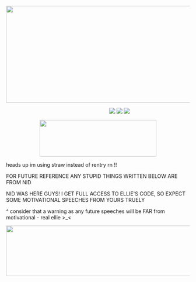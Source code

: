 <p align="center">
  <img width="600" height="265" src="https://files.catbox.moe/h07bxe.png">
</p>


&emsp; &emsp;&emsp; &emsp; &emsp; &emsp; &emsp; &emsp; &emsp; &emsp; &emsp; &emsp; &emsp; &emsp; &emsp; &emsp; [<img src="https://files.catbox.moe/5pbvcu.png">](https://zoeazyonme.straw.page) [<img src="https://files.catbox.moe/0py9ku.png">](https://zoeazyonme.straw.page) [<img src="https://files.catbox.moe/3msaih.png">](https://pronouns.cc/@violyn)

<p align="center">
  <img width="320" height="100" src="https://spotify-github-profile.kittinanx.com/api/view?uid=cc7ruoqolcp0f2nf5f1txlivi&cover_image=true&theme=natemoo-re&show_offline=true&background_color=121212&interchange=false&bar_color_cover=true&bar_color=53b14f)](https://github.com/kittinan/spotify-github-profile)](https://spotify-github-profile.kittinanx.com/api/view?uid=cc7ruoqolcp0f2nf5f1txlivi&redirect=true)">
</p>

heads up im using straw instead of rentry rn !!

FOR FUTURE REFERENCE ANY STUPID THINGS WRITTEN BELOW ARE FROM NID

NID WAS HERE GUYS! I GET FULL ACCESS TO ELLIE'S CODE, SO EXPECT SOME MOTIVATIONAL SPEECHES FROM YOURS TRUELY

^ consider that a warning as any future speeches will be FAR from motivational - real ellie >_<

<p align="center">
  <img width="750" height="138" src="[[https://files.catbox.moe/qnhsp1.png](https://media.discordapp.net/attachments/1241950622656495636/1413621571385430046/image.png?ex=68bc992e&is=68bb47ae&hm=f2166c65051c7fecdaeaf0568d84e81cd18917529d99e92f7633e1a02cedc3cf&=&format=webp&quality=lossless&width=1276&height=721](https://files.catbox.moe/0o4kvr.png))">
</p>
